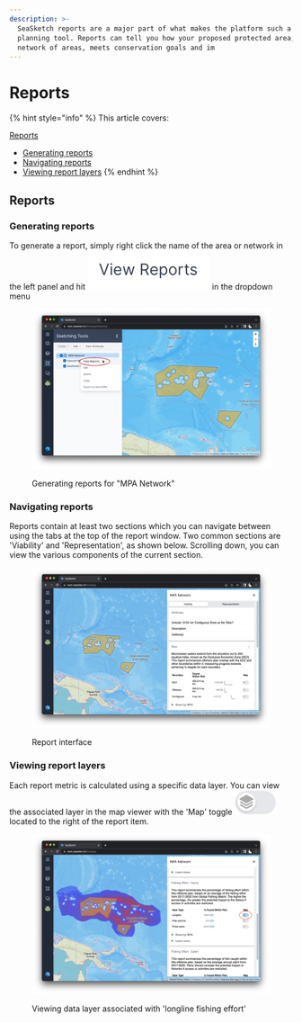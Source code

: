 ```yaml
---
description: >-
  SeaSketch reports are a major part of what makes the platform such a powerful
  planning tool. Reports can tell you how your proposed protected area, or
  network of areas, meets conservation goals and im
---
```


# Reports

{% hint style="info" %}
This article covers:

[Reports](reports.md#reports)

* [Generating reports](reports.md#generating-reports)
* [Navigating reports](reports.md#navigating-reports)
* [Viewing report layers](reports.md#viewing-report-layers)
{% endhint %}

## Reports

### Generating reports

To generate a report, simply right click the name of the area or network in the left panel and hit <img src="../../.gitbook/assets/image (3) (1).png" alt="" data-size="line"> in the dropdown menu

<figure><img src="../../.gitbook/assets/view-reports.png" alt=""><figcaption><p>Generating reports for "MPA Network"</p></figcaption></figure>

### Navigating reports

Reports contain at least two sections which you can navigate between using the tabs at the top of the report window. Two common sections are 'Viability' and 'Representation', as shown below. Scrolling down, you can view the various components of the current section.

<figure><img src="../../.gitbook/assets/Screenshot 2023-03-14 at 9.44.19 AM.png" alt=""><figcaption><p>Report interface</p></figcaption></figure>

### Viewing report layers

Each report metric is calculated using a specific data layer. You can view the associated layer in the map viewer with the 'Map' toggle <img src="../../.gitbook/assets/map-toggle.png" alt="" data-size="line"> located to the right of the report item.

<figure><img src="../../.gitbook/assets/Screenshot 2023-03-14 at 10.48.40 AM.png" alt=""><figcaption><p>Viewing data layer associated with 'longline fishing effort'</p></figcaption></figure>
